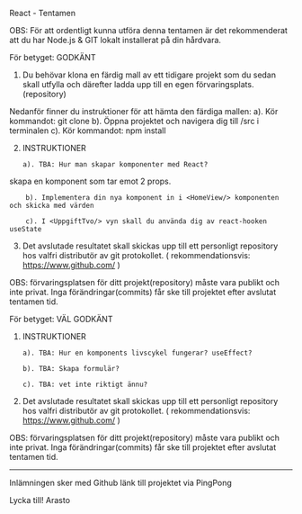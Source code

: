 React - Tentamen

OBS: För att ordentligt kunna utföra denna tentamen är det rekommenderat att du har Node.js & GIT lokalt installerat på din hårdvara.

För betyget: GODKÄNT

1.	Du behövar klona en färdig mall av ett tidigare projekt som du sedan skall utfylla och därefter ladda upp till en egen förvaringsplats. (repository)

Nedanför finner du instruktioner för att hämta den färdiga mallen:
		a).  Kör kommandot: git clone <repositoryURL>
b). Öppna projektet och navigera dig till /src i terminalen
c). Kör kommandot: npm install



2.	INSTRUKTIONER

        a). TBA: Hur man skapar komponenter med React?
skapa en komponent som tar emot 2 props. 

        b). Implementera din nya komponent in i <HomeView/> komponenten och skicka med värden

        c). I <UppgiftTvo/> vyn skall du använda dig av react-hooken useState


3.	Det avslutade resultatet skall skickas upp till ett personligt repository hos valfri distributör av git protokollet. ( rekommendationsvis: https://www.github.com/  )

OBS: förvaringsplatsen för ditt projekt(repository) måste vara publikt och inte privat.
Inga förändringar(commits) får ske till projektet efter avslutat tentamen tid.





För betyget: VÄL GODKÄNT

1.	INSTRUKTIONER

        a). TBA: Hur en komponents livscykel fungerar? useEffect?

        b). TBA: Skapa formulär?

        c). TBA: vet inte riktigt ännu?


2.	Det avslutade resultatet skall skickas upp till ett personligt repository hos valfri distributör av git protokollet. ( rekommendationsvis: https://www.github.com/ )

OBS: förvaringsplatsen för ditt projekt(repository) måste vara publikt och inte privat.
Inga förändringar(commits) får ske till projektet efter avslutat tentamen tid.

_____________________________________________________________________________________

Inlämningen sker med Github länk till projektet via PingPong

Lycka till!
Arasto


